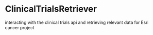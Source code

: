 # ClinicalTrialsRetriever
interacting with the clinical trials api and retrieving relevant data for Esri cancer project
